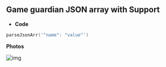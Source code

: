 ## Game guardian JSON array with Support

- **Code**
```lua
parseJsonArr('"name": "value"')
```

**Photos**

![img]()
